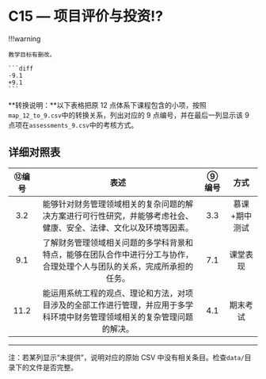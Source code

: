 # C15 — 项目评价与投资:interrobang:

!!!warning

    教学目标有删改。

    ```diff
    -9.1
    +9.1
    ```

**转换说明：**以下表格把原 12 点体系下课程包含的小项，按照`map_12_to_9.csv`中的转换关系，列出对应的 9 点编号，并在最后一列显示该 9 点项在`assessments_9.csv`中的考核方式。

## 详细对照表

| ⑫编号 | 表述 | ⑨编号 | 方式 |
|:---:|:---:|:---:|:---:|
| 3.2 | 能够针对财务管理领域相关的复杂问题的解决方案进行可行性研究，并能够考虑社会、健康、安全、法律、文化以及环境等因素。 | 3.3 | 慕课+期中测试 |
| 9.1 | 了解财务管理领域相关问题的多学科背景和特点，能够在团队合作中进行分工与协作，合理处理个人与团队的关系，完成所承担的任务。 | 7.1 | 课堂表现 |
| 11.2 | 能运用系统工程的观点、理论和方法，对项目涉及的全部工作进行管理，并应用于多学科环境中财务管理领域相关的复杂管理问题的解决。 | 4.1 | 期末考试 |

---

注：若某列显示“未提供”，说明对应的原始 CSV 中没有相关条目。检查`data/`目录下的文件是否完整。
